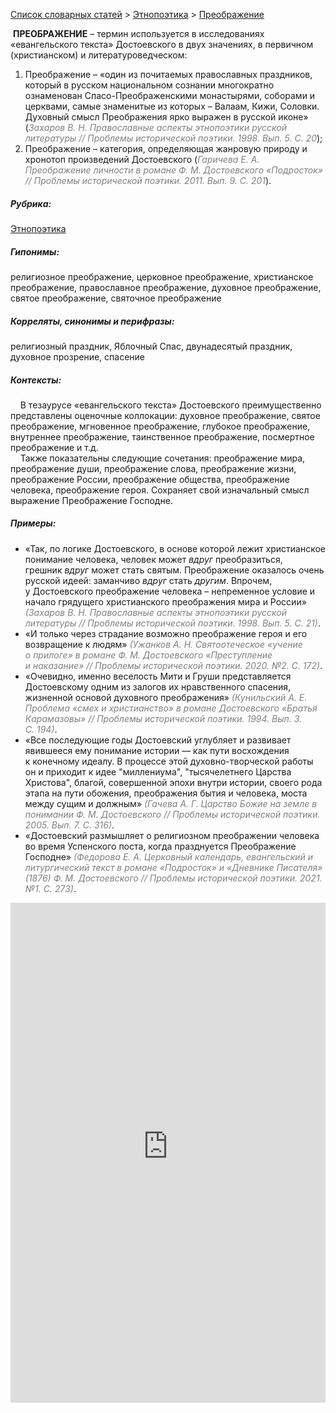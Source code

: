 <style>
st { color: Gray;
  font-style: italic;}
</style>

[Список словарных статей](https://thesaurus-dostoevsky.github.io/Thesaurus/) > [Этнопоэтика](ethnopoe.md) > [Преображение](преображение.md) 

&nbsp;**ПРЕОБРАЖЕНИЕ** – термин используется в исследованиях «евангельского текста» Достоевского в двух значениях, в первичном (христианском) и литературоведческом:
1) Преображение – «один из почитаемых православных праздников, который в русском национальном сознании многократно ознаменован Спасо-Преображенскими монастырями, соборами и церквами, самые знаменитые из которых – Валаам, Кижи, Соловки. Духовный смысл Преображения ярко выражен в русской иконе» (<st>Захаров В. Н. Православные аспекты этнопоэтики русской литературы // Проблемы исторической поэтики. 1998. Вып. 5. С. 20</st>);
2) Преображение – категория, определяющая жанровую природу и хронотоп произведений Достоевского (<st>Гаричева Е. А. Преображение личности в романе Ф. М. Достоевского «Подросток» // Проблемы исторической поэтики. 2011. Вып. 9. С. 201</st>).

##### Рубрика:
[Этнопоэтика](ethnopoe.md)
##### Гипонимы:
религиозное преображение, церковное преображение, христианское преображение, православное преображение, духовное преображение, святое преображение, святочное преображение
##### Корреляты, синонимы и перифразы:
религиозный праздник, Яблочный Спас, двунадесятый праздник, духовное прозрение, спасение 
##### Контексты:
&nbsp;&nbsp;&nbsp;&nbsp;В тезаурусе «евангельского текста» Достоевского преимущественно представлены оценочные коллокации: духовное преображение, святое преображение, мгновенное преображение, глубокое преображение, внутреннее преображение,  таинственное преображение, посмертное преображение и т.д.  
&nbsp;&nbsp;&nbsp;&nbsp;Также показательны следующие сочетания: преображение мира, преображение души, преображение слова, преображение жизни, преображение России, преображение общества, преображение человека, преображение героя. Сохраняет свой изначальный смысл выражение  Преображение Господне.
##### Примеры:
* «Так, по логике Достоевского, в основе которой лежит христианское понимание человека, человек может *вдруг* преобразиться, грешник *вдруг* может стать святым. Преображение оказалось очень русской идеей: заманчиво *вдруг* стать *другим*. Впрочем, у Достоевского преображение человека – непременное условие и начало грядущего христианского преображения мира и России» <st>(Захаров В. Н. Православные аспекты этнопоэтики русской литературы // Проблемы исторической поэтики. 1998. Вып. 5. С. 21)</st>.
* «И только через страдание возможно преображение героя и его 
возвращение к людям» <st>(Ужанков А. Н. Святоотеческое «учение о прилоге» в романе Ф. М. Достоевского «Преступление и наказание» // Проблемы исторической поэтики. 2020. №2. С. 172)</st>.
* «Очевидно, именно веселость Мити и Груши представляется 
Достоевскому одним из залогов их нравственного спасения, жизненной основой духовного преображения»  <st>(Кунильский А. Е. Проблема «смех и христианство» в романе Достоевского «Братья Карамазовы» // Проблемы исторической поэтики. 1994. Вып. 3. С. 194)</st>.
* «Все последующие годы Достоевский углубляет и развивает 
явившееся ему понимание истории — как пути восхождения к конечному идеалу. В процессе этой духовно-творческой работы он и приходит к идее "миллениума", "тысячелетнего Царства Христова", благой, совершенной эпохи внутри истории, своего рода этапа на пути обожения, преображения бытия и человека, моста между сущим и должным» <st>(Гачева А. Г. Царство Божие на земле в понимании Ф. М. Достоевского // Проблемы исторической поэтики. 2005. Вып. 7. С. 316)</st>.
* «Достоевский размышляет о религиозном преображении человека 
во время Успенского поста, когда празднуется Преображение Господне»  <st>(Федорова Е. А. Церковный календарь, евангельский и литургический текст в романе «Подросток» и «Дневнике Писателя» (1876) Ф. М. Достоевского // Проблемы исторической поэтики. 2021. №1. С. 273)</st>. 

<iframe src="https://thesaurus-dostoevsky.github.io/nk/преображение.html" style="border:0px;width:100%;height:800px" allowfullscreen="true" webkitallowfullscreen="true" mozallowfullscreen="true">

